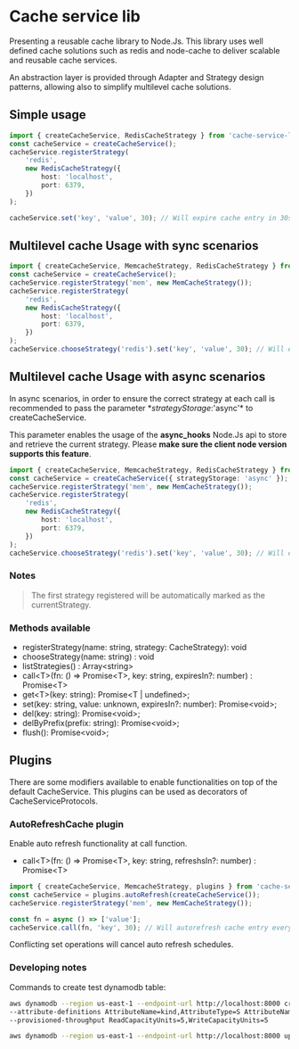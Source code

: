 # Cache service lib

Presenting a reusable cache library to Node.Js. This library uses well defined cache solutions such as redis and node-cache to deliver scalable and reusable cache services.

An abstraction layer is provided through Adapter and Strategy design patterns, allowing also to simplify multilevel cache solutions.

## Simple usage

```typescript
import { createCacheService, RedisCacheStrategy } from 'cache-service-lib';
const cacheService = createCacheService();
cacheService.registerStrategy(
	'redis',
	new RedisCacheStrategy({
		host: 'localhost',
		port: 6379,
	})
);

cacheService.set('key', 'value', 30); // Will expire cache entry in 30s
```

## Multilevel cache Usage with sync scenarios

```typescript
import { createCacheService, MemcacheStrategy, RedisCacheStrategy } from 'cache-service-lib';
const cacheService = createCacheService();
cacheService.registerStrategy('mem', new MemCacheStrategy());
cacheService.registerStrategy(
	'redis',
	new RedisCacheStrategy({
		host: 'localhost',
		port: 6379,
	})
);
cacheService.chooseStrategy('redis').set('key', 'value', 30); // Will expire cache entry in 30s
```

## Multilevel cache Usage with async scenarios

In async scenarios, in order to ensure the correct strategy at each call is recommended to pass the parameter \*_strategyStorage_:'async'\* to createCacheService.

This parameter enables the usage of the **async_hooks** Node.Js api to store and retrieve the current strategy. Please **make sure the client node version supports this feature**.

```typescript
import { createCacheService, MemcacheStrategy, RedisCacheStrategy } from 'cache-service-lib';
const cacheService = createCacheService({ strategyStorage: 'async' });
cacheService.registerStrategy('mem', new MemCacheStrategy());
cacheService.registerStrategy(
	'redis',
	new RedisCacheStrategy({
		host: 'localhost',
		port: 6379,
	})
);
cacheService.chooseStrategy('redis').set('key', 'value', 30); // Will expire cache entry in 30s
```

### Notes

> The first strategy registered will be automatically marked as the currentStrategy.

### Methods available

- registerStrategy(name: string, strategy: CacheStrategy): void
- chooseStrategy(name: string) : void
- listStrategies() : Array\<string\>
- call\<T\>(fn: () => Promise\<T\>, key: string, expiresIn?: number) : Promise\<T\>
- get\<T\>(key: string): Promise<T | undefined>;
- set(key: string, value: unknown, expiresIn?: number): Promise\<void\>;
- del(key: string): Promise\<void\>;
- delByPrefix(prefix: string): Promise\<void\>;
- flush(): Promise\<void\>;

## Plugins

There are some modifiers available to enable functionalities on top of the default CacheService. This plugins can be used as decorators of CacheServiceProtocols.

### AutoRefreshCache plugin

Enable auto refresh functionality at call function.

- call\<T\>(fn: () => Promise\<T\>, key: string, refreshsIn?: number) : Promise\<T\>

```typescript
import { createCacheService, MemcacheStrategy, plugins } from 'cache-service-lib';
const cacheService = plugins.autoRefresh(createCacheService());
cacheService.registerStrategy('mem', new MemCacheStrategy());

const fn = async () => ['value'];
cacheService.call(fn, 'key', 30); // Will autorefresh cache entry every 30s
```

Conflicting set operations will cancel auto refresh schedules.

### Developing notes

Commands to create test dynamodb table:

```bash
aws dynamodb --region us-east-1 --endpoint-url http://localhost:8000 create-table --table-name table-1 \
--attribute-definitions AttributeName=kind,AttributeType=S AttributeName=key,AttributeType=S --key-schema AttributeName=kind,KeyType=HASH AttributeName=key,KeyType=RANGE \
--provisioned-throughput ReadCapacityUnits=5,WriteCapacityUnits=5

aws dynamodb --region us-east-1 --endpoint-url http://localhost:8000 update-time-to-live --table-name table-1 --time-to-live-specification "Enabled=true, AttributeName=ttl"
```
